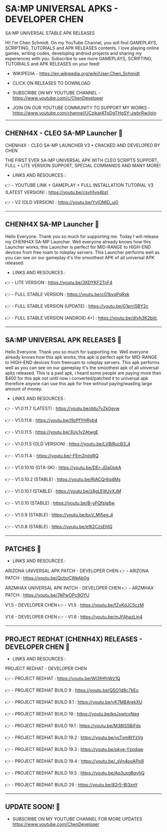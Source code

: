 # SA:MP UNIVERSAL APKS - DEVELOPER CHEN

SA:MP UNIVERSAL STABLE APK RELEASES

Hi! I'm Chen Schmidt. On my YouTube Channel, you will find GAMEPLAYS, SCRIPTING, TUTORIALS and APK RELEASES contents. I love playing online games, writing codes, developing android projects and sharing my experiences with you. Subscribe to see more GAMEPLAYS, SCRIPTING, TUTORIALS and APK RELEASES on your feed!

- WIKIPEDIA - https://en.wikipedia.org/wiki/User:Chen_Schmidt

- CLICK ON RELEASES TO DOWNLOAD 

- SUBSCRIBE ON MY YOUTUBE CHANNEL - https://www.youtube.com/c/ChenDeveloper

- JOIN ON OUR YOUTUBE COMMUNITY TO SUPPORT MY WORKS - https://www.youtube.com/channel/UCzikarATpDgTHgSY-JwbrRw/join

--------------------------------------------------------------------------------------------------------------------
CHENH4X - CLEO SA-MP Launcher :ghost:
--------------------------------------------------------------------------------------------------------------------

CHENH4X - CLEO SA-MP LAUNCHER V3 • CRACKED AND DEVELOPED BY CHEN

THE FIRST EVER SA-MP UNIVERSAL APK WITH CLEO SCRIPTS SUPPORT, FULL + LITE VERSION SUPPORT, SPECIAL COMMANDS AND MANY MORE!

- LINKS AND RESOURCES :

:point_right: - YOUTUBE LINK + GAMEPLAY + FULL INSTALLATION TUTORIAL V3 (LATEST VERSION) : https://youtu.be/csvh1vq4bzI

:point_right: -  V2 (OLD VERSION) : https://youtu.be/YylOMlD_uj0

--------------------------------------------------------------------------------------------------------------------
CHENH4X SA-MP Launcher :ghost:
--------------------------------------------------------------------------------------------------------------------

Hello Everyone. Thank you so much for supporting me. Today I will release my CHENH4X SA-MP Launcher. Well everyone already knows how this Launcher works, this Launcher is perfect for MID-RANGE to HIGH-END devices from free roam to roleplay servers. This Launcher performs well as you can see on our gameplay it's the smoothest APK of all universal APK released.

- LINKS AND RESOURCES :

:point_right: -  LITE VERSION : https://youtu.be/3XDYKF2TnF4

:point_right: - FULL STABLE VERSION : https://youtu.be/cG1bvqPqRxk

:point_right: - FULL STABLE VERSION (UPDATE) : https://youtu.be/G1prri5BY2c

:point_right: - FULL STABLE VERSION (ANDROID 4+) : https://youtu.be/dtyh3K2bjIc

--------------------------------------------------------------------------------------------------------------------
SA:MP UNIVERSAL APK RELEASES :ghost:
--------------------------------------------------------------------------------------------------------------------

Hello Everyone. Thank you so much for supporting me. Well everyone already knows how this apk works, this apk is perfect apk for MID-RANGE to HIGH-END devices from freeroam to roleplay servers. This apk performs well as you can see on our gameplay it's the smoothest apk of all universal apks released. This is a paid apk, i heard some people are paying more than $400 for this apk not until now i converted/patched it to universal apk therefore anyone can use this apk for free without paying/wasting large amount of money.

- LINKS AND RESOURCES :

:point_right: - V1.0.11.7 (LATEST) : https://youtu.be/ddu7vZk0gvw

:point_right: - V1.0.11.6 : https://youtu.be/I9zPfYHRyb4

:point_right: - V1.0.11.5 : https://youtu.be/3Uu1v2AtwgE

:point_right: - V1.0.11.5 (OLD VERSION) : https://youtu.be/LVBiRucB3_4

:point_right: - V1.0.11.4 - https://youtu.be/-FEm2irdgRQ

:point_right: - V1.0.10.10 (GTA-SK) : https://youtu.be/DEr-JDaGpkA

:point_right: - V1.0.10.2 (STABLE) : https://youtu.be/RiACQr6q4Ms

:point_right: - V1.0.10.1 (STABLE) : https://youtu.be/z8gLEWJyXJM

:point_right: - V1.0.10 (STABLE) : https://youtu.be/B-yPQfslg6w

:point_right: - V1.0.9 (STABLE) : https://youtu.be/bxV_Mj5eg_4

:point_right: - V1.0.8 (STABLE) : https://youtu.be/e9l2CzsEhlQ

--------------------------------------------------------------------------------------------------------------------
PATCHES :ghost:
--------------------------------------------------------------------------------------------------------------------

- LINKS AND RESOURCES :

ARIZONA UNIVERSAL APK PATCH - DEVELOPER CHEN
:point_right: -  ARIZONA PATCH : https://youtu.be/QcboCWeAb0g

ARZMHAX UNIVERSAL APK PATCH - DEVELOPER CHEN
:point_right: -  ARZMHAX PATCH : https://youtu.be/7APwOPc9OYU

V1.5 - DEVELOPER CHEN
:point_right: -  V1.5 : https://youtu.be/fZvKdJC5czM

V1.6 - DEVELOPER CHEN
:point_right: -  V1.6 : https://youtu.be/mJFAhazLin4

--------------------------------------------------------------------------------------------------------------------
PROJECT REDHAT (CHENH4X) RELEASES - DEVELOPER CHEN :ghost:
--------------------------------------------------------------------------------------------------------------------

- LINKS AND RESOURCES :

PROJECT REDHAT - DEVELOPER CHEN

:point_right: - PROJECT REDHAT : https://youtu.be/WI3fHfnWz1Q

:point_right: - PROJECT REDHAT BUILD 9 : https://youtu.be/QSO1d8c7kEo

:point_right: - PROJECT REDHAT BUILD 9.1 : https://youtu.be/yK7MBArekXU

:point_right: - PROJECT REDHAT BUILD 19 : https://youtu.be/kqJswIcxNqg

:point_right: - PROJECT REDHAT BUILD 19.1 : https://youtu.be/M38IS5BiFds

:point_right: - PROJECT REDHAT BUILD 19.2 : https://youtu.be/ycTxm8tYzVg

:point_right: - PROJECT REDHAT BUILD 19.3 : https://youtu.be/pkye-Yzodqw

:point_right: - PROJECT REDHAT BUILD 19.4 : https://youtu.be/_sVn4ooAPp8

:point_right: - PROJECT REDHAT BUILD 19.5 : https://youtu.be/Ap3uxgBqvhQ

:point_right: - PROJECT REDHAT BUILD 29 : https://youtu.be/82r5-Bi3znY

--------------------------------------------------------------------------------------------------------------------
UPDATE SOON! :ghost:
--------------------------------------------------------------------------------------------------------------------


- SUBSCRIBE ON MY YOUTUBE CHANNEL FOR MORE UPDATES
https://www.youtube.com/ChenDeveloper
